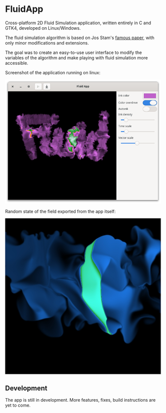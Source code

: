 # FluidApp

Cross-platform 2D Fluid Simulation application, written entirely in C and GTK4, developed on Linux/Windows.

The fluid simulation algorithm is based on Jos Stam's [famous paper](http://graphics.cs.cmu.edu/nsp/course/15-464/Fall09/papers/StamFluidforGames.pdf), with only minor modifications and extensions.

The goal was to create an easy-to-use user interface to modify the variables of the algorithm and make playing with fluid simulation more accessible.

Screenshot of the application running on linux:

![Screenshot Linux](https://raw.githubusercontent.com/auxiliaire/fluidapp/master/gallery/app_window_20220521_134100.png)

Random state of the field exported from the app itself:

![Screenshot Linux](https://raw.githubusercontent.com/auxiliaire/fluidapp/master/gallery/sample.jpg)

## Development

The app is still in development. More features, fixes, build instructions are yet to come.
